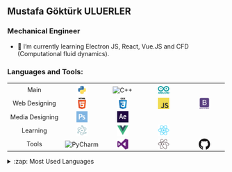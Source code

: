 ## Mustafa Göktürk ULUERLER
### Mechanical Engineer

- 🌱 I’m currently learning Electron JS, React, Vue.JS and CFD (Computational fluid dynamics).

### Languages and Tools:
<div>
  <table>
    
   <tr align="center">
      <td>Main</td>
      <td>
          <img align="center" alt="Python" width="26px" 
               src="https://raw.githubusercontent.com/github/explore/80688e429a7d4ef2fca1e82350fe8e3517d3494d/topics/python/python.png" />
      <td>
          <img align="center" alt="C++" width="26px" 
               src="https://raw.githubusercontent.com/abranhe/programming-languages-logos/master/src/cpp/cpp.png" />
      <td>
          <img align="center" alt="Arduino" width="26px" 
               src="https://raw.githubusercontent.com/devicons/devicon/9f4f5cdb393299a81125eb5127929ea7bfe42889/icons/arduino/arduino-original-wordmark.svg" />
      <td>
      </td>
     
   <tr align="center">
      <td>Web Designing</td>
      <td width="80px">
          <img align="center" alt="HTML5" width="26px" 
               src="https://raw.githubusercontent.com/github/explore/80688e429a7d4ef2fca1e82350fe8e3517d3494d/topics/html/html.png" />
      <td width="80px">
          <img align="center" alt="CSS3" width="26px" 
               src="https://raw.githubusercontent.com/github/explore/80688e429a7d4ef2fca1e82350fe8e3517d3494d/topics/css/css.png" />
      <td width="80px">
          <img align="center" alt="JavaScript" width="26px"                     
               src="https://raw.githubusercontent.com/github/explore/80688e429a7d4ef2fca1e82350fe8e3517d3494d/topics/javascript/javascript.png"/>
      <td width="80px">
          <img align="center" alt="Bootstrap" width="26px" 
               src="https://raw.githubusercontent.com/devicons/devicon/master/icons/bootstrap/bootstrap-plain-wordmark.svg" />
      </td>
     
   <tr align="center">
      <td>Media Designing</td>
      <td>
          <img align="center" alt="Photoshop" width="26px" 
               src="https://raw.githubusercontent.com/devicons/devicon/9f4f5cdb393299a81125eb5127929ea7bfe42889/icons/photoshop/photoshop-plain.svg" />
      <td>
          <img align="center" alt="After Effects" width="26px"    
               src="https://raw.githubusercontent.com/devicons/devicon/9f4f5cdb393299a81125eb5127929ea7bfe42889/icons/aftereffects/aftereffects-plain.svg" />
      <td>
      <td>
      </td>
   </tr>
    
   <tr align="center">
      <td>Learning</td>
      <td>
          <img align="center" alt="Electron JS" width="26px" 
               src="https://raw.githubusercontent.com/devicons/devicon/9f4f5cdb393299a81125eb5127929ea7bfe42889/icons/electron/electron-original.svg" />
      <td>
          <img align="center" alt="Vue.JS" width="26px" 
               src="https://raw.githubusercontent.com/devicons/devicon/9f4f5cdb393299a81125eb5127929ea7bfe42889/icons/vuejs/vuejs-original.svg" />
      <td>
          <img align="center" alt="React" width="26px" 
               src="https://raw.githubusercontent.com/devicons/devicon/9f4f5cdb393299a81125eb5127929ea7bfe42889/icons/react/react-original.svg" />
      <td>
      </td>
     
   <tr align="center">
      <td>Tools</td>
      <td>
          <img align="center" alt="PyCharm" width="26px" 
               src="https://raw.githubusercontent.com/gilbarbara/logos/f4c8e8b933aa80ce83b6d6d387e016bf4cb4e376/logos/pycharm.svg" />
      <td>
          <img align="center" alt="Visual Studio" width="26px"                
               src="https://raw.githubusercontent.com/devicons/devicon/9f4f5cdb393299a81125eb5127929ea7bfe42889/icons/visualstudio/visualstudio-plain.svg" />
      <td>
          <img align="center" alt="Atom" width="26px" 
               src="https://raw.githubusercontent.com/devicons/devicon/9f4f5cdb393299a81125eb5127929ea7bfe42889/icons/atom/atom-original.svg" />
      <td>
          <img align="center" alt="GitHub" width="26px" 
               src="https://raw.githubusercontent.com/github/explore/78df643247d429f6cc873026c0622819ad797942/topics/github/github.png" />
      </td>
    </tr>
  </table>
</div>

<details>
  <summary>:zap: Most Used Languages</summary>
<img align="left" alt="GitHub Top Languages" src="https://github-readme-stats.vercel.app/api/top-langs/?username=mguluerler" />
</details>
